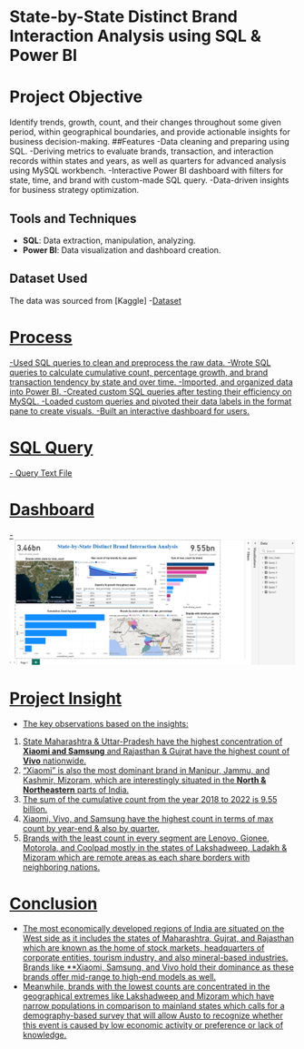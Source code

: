 # State-by-State Distinct Brand Interaction Analysis using SQL & Power BI
# Project Objective 
Identify trends, growth, count, and their changes throughout some given period, within geographical boundaries, and provide actionable insights for business decision-making. 
##Features
-Data cleaning and preparing using SQL.
-Deriving metrics to evaluate brands, transaction, and interaction records within states and years, as well as quarters for advanced analysis using MySQL workbench. 
-Interactive Power BI dashboard with filters for state, time, and brand with custom-made SQL query.
-Data-driven insights for business strategy optimization. 
## Tools and Techniques
-	**SQL**: Data extraction, manipulation, analyzing.
-	**Power BI**: Data visualization and dashboard creation.
## Dataset Used
The data was sourced from [Kaggle]
-<a href= "https://github.com/NabobiA7/Data-Analysis-Dashboard/blob/main/final_agg_user_CSV.csv">Dataset
# Process
-Used SQL queries to clean and preprocess the raw data.
-Wrote SQL queries to calculate cumulative count, percentage growth, and brand transaction tendency by state and over time.
-Imported, and organized data into Power BI.
-Created custom SQL queries after testing their efficiency on MySQL.
-Loaded custom queries and pivoted their data labels in the format pane to create visuals. 
-Built an interactive dashboard for users. 
# SQL Query
-<a href= "https://github.com/NabobiA7/Data-Analysis-Dashboard/blob/main/finetech_dataset.sql"> Query Text File
# Dashboard
-![Power BI Visual Screenshot](https://github.com/NabobiA7/Data-Analysis-Dashboard/blob/main/Git_Power_BI_Visual.png)
# Project Insight
- The key observations based on the insights: 
1.	State Maharashtra & Uttar-Pradesh have the highest concentration of **Xiaomi and Samsung** and Rajasthan  & Gujrat have the highest count of **Vivo** nationwide. 
2.	“Xiaomi” is also the most dominant brand in Manipur, Jammu, and Kashmir, Mizoram, which are interestingly situated in the **North & Northeastern** parts of India. 
3.	The sum of the cumulative count from the year 2018 to 2022 is 9.55 billion. 
4.	Xiaomi, Vivo, and Samsung have the highest count in terms of max count by year-end & also by quarter. 
5.	Brands with the least count in every segment are Lenovo, Gionee, Motorola, and Coolpad mostly in the states of Lakshadweep, Ladakh & Mizoram which are remote areas as each share borders with neighboring nations. 
# Conclusion
-	The most economically developed regions of India are situated on the West side as it includes the states of Maharashtra, Gujrat, and Rajasthan which are known as the home of stock markets, headquarters of corporate entities, tourism industry, and also mineral-based industries. Brands like **Xiaomi, Samsung, and Vivo hold their dominance as these brands offer mid-range to high-end models as well. 
-	Meanwhile, brands with the lowest counts are concentrated in the geographical extremes like Lakshadweep and Mizoram which have narrow populations in comparison to mainland states which calls for a demography-based survey that will allow Austo to recognize whether this event is caused by low economic activity or preference or lack of knowledge.  

